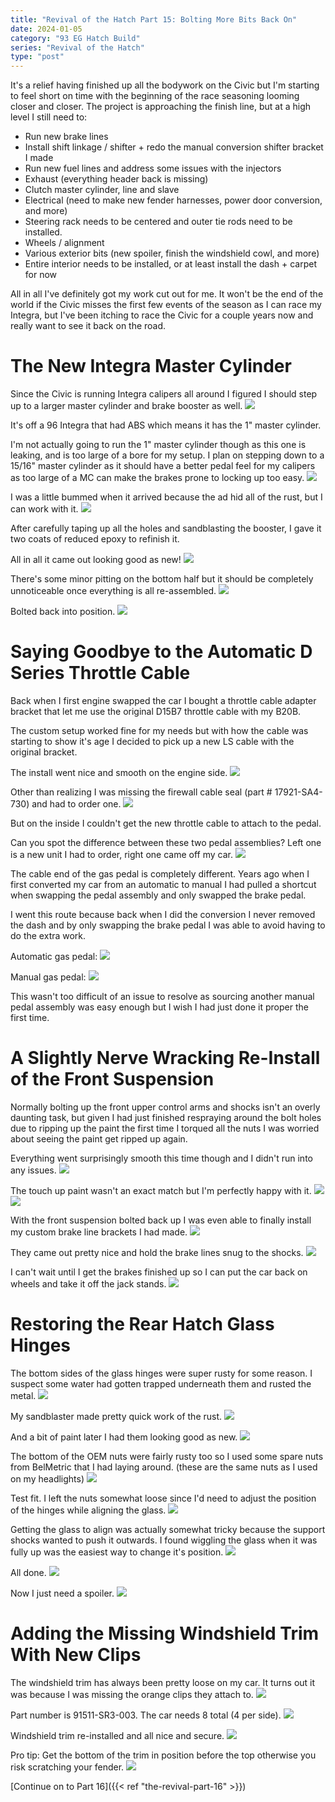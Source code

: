 ```yaml
---
title: "Revival of the Hatch Part 15: Bolting More Bits Back On"
date: 2024-01-05
category: "93 EG Hatch Build"
series: "Revival of the Hatch"
type: "post"
---
```


It's a relief having finished up all the bodywork on the Civic but I'm starting to feel short on time with the beginning of the race seasoning looming closer and closer. The project is approaching the finish line, but at a high level I still need to:

- Run new brake lines
- Install shift linkage / shifter + redo the manual conversion shifter bracket I made
- Run new fuel lines and address some issues with the injectors
- Exhaust (everything header back is missing)
- Clutch master cylinder, line and slave
- Electrical (need to make new fender harnesses, power door conversion, and more)
- Steering rack needs to be centered and outer tie rods need to be installed.
- Wheels / alignment
- Various exterior bits (new spoiler, finish the windshield cowl, and more)
- Entire interior needs to be installed, or at least install the dash + carpet for now

All in all I've definitely got my work cut out for me. It won't be the end of the world if the Civic misses the first few events of the season as I can race my Integra, but I've been itching to race the Civic for a couple years now and really want to see it back on the road.

# The New Integra Master Cylinder

Since the Civic is running Integra calipers all around I figured I should step up to a larger master cylinder and brake booster as well.
![](images/1.jpg)

It's off a 96 Integra that had ABS which means it has the 1" master cylinder.

I'm not actually going to run the 1" master cylinder though as this one is leaking, and is too large of a bore for my setup. I plan on stepping down to a 15/16" master cylinder as it should have a better pedal feel for my calipers as too large of a MC can make the brakes prone to locking up too easy.
![](images/2.jpg)

I was a little bummed when it arrived because the ad hid all of the rust, but I can work with it.
![](images/3.jpg)

After carefully taping up all the holes and sandblasting the booster, I gave it two coats of reduced epoxy to refinish it.

All in all it came out looking good as new!
![](images/4.jpg)

There's some minor pitting on the bottom half but it should be completely unnoticeable once everything is all re-assembled.
![](images/5.jpg)

Bolted back into position.
![](images/6.jpg)

# Saying Goodbye to the Automatic D Series Throttle Cable

Back when I first engine swapped the car I bought a throttle cable adapter bracket that let me use the original D15B7 throttle cable with my B20B.

The custom setup worked fine for my needs but with how the cable was starting to show it's age I decided to pick up a new LS cable with the original bracket.

The install went nice and smooth on the engine side.
![](images/7.jpg)

Other than realizing I was missing the firewall cable seal (part # 17921-SA4-730) and had to order one.
![](images/9.jpg)

But on the inside I couldn't get the new throttle cable to attach to the pedal.

Can you spot the difference between these two pedal assemblies? Left one is a new unit I had to order, right one came off my car.
![](images/10.jpg)

The cable end of the gas pedal is completely different. Years ago when I first converted my car from an automatic to manual I had pulled a shortcut when swapping the pedal assembly and only swapped the brake pedal.

I went this route because back when I did the conversion I never removed the dash and by only swapping the brake pedal I was able to avoid having to do the extra work.

Automatic gas pedal:
![](images/11.jpg)

Manual gas pedal:
![](images/12.jpg)

This wasn't too difficult of an issue to resolve as sourcing another manual pedal assembly was easy enough but I wish I had just done it proper the first time.

# A Slightly Nerve Wracking Re-Install of the Front Suspension

Normally bolting up the front upper control arms and shocks isn't an overly daunting task, but given I had just finished respraying around the bolt holes due to ripping up the paint the first time I torqued all the nuts I was worried about seeing the paint get ripped up again.

Everything went surprisingly smooth this time though and I didn't run into any issues.
![](images/13.jpg)

The touch up paint wasn't an exact match but I'm perfectly happy with it.
![](images/14.jpg)
![](images/15.jpg)

With the front suspension bolted back up I was even able to finally install my custom brake line brackets I had made.
![](images/16.jpg)

They came out pretty nice and hold the brake lines snug to the shocks.
![](images/17.jpg)

I can't wait until I get the brakes finished up so I can put the car back on wheels and take it off the jack stands.
![](images/18.jpg)

# Restoring the Rear Hatch Glass Hinges

The bottom sides of the glass hinges were super rusty for some reason. I suspect some water had gotten trapped underneath them and rusted the metal.
![](images/19.jpg)

My sandblaster made pretty quick work of the rust.
![](images/20.jpg)

And a bit of paint later I had them looking good as new.
![](images/21.jpg)

The bottom of the OEM nuts were fairly rusty too so I used some spare nuts from BelMetric that I had laying around. (these are the same nuts as I used on my headlights)
![](images/23.jpg)

Test fit. I left the nuts somewhat loose since I'd need to adjust the position of the hinges while aligning the glass.
![](images/22.jpg)

Getting the glass to align was actually somewhat tricky because the support shocks wanted to push it outwards. I found wiggling the glass when it was fully up was the easiest way to change it's position.
![](images/24.jpg)

All done.
![](images/25.jpg)

Now I just need a spoiler.
![](images/26.jpg)

# Adding the Missing Windshield Trim With New Clips

The windshield trim has always been pretty loose on my car. It turns out it was because I was missing the orange clips they attach to.
![](images/27.jpg)

Part number is 91511-SR3-003. The car needs 8 total (4 per side).
![](images/28.jpg)

Windshield trim re-installed and all nice and secure.
![](images/29.jpg)

Pro tip: Get the bottom of the trim in position before the top otherwise you risk scratching your fender.
![](images/30.jpg)

[Continue on to Part 16]({{< ref "the-revival-part-16" >}})
